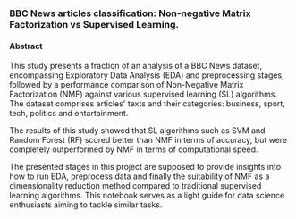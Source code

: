 ### BBC News articles classification: Non-negative Matrix Factorization vs Supervised Learning.

#### Abstract
This study presents a fraction of an analysis of a BBC News dataset, encompassing Exploratory Data Analysis (EDA) and preprocessing stages, followed by a performance comparison of Non-Negative Matrix Factorization (NMF) against various supervised learning (SL) algorithms. The dataset comprises articles' texts and their categories: business, sport, tech, politics and entartainment.

The results of this study showed that SL algorithms such as SVM and Random Forest (RF) scored better than NMF in terms of accuracy, but were completely outperformed by NMF in terms of computational speed.

The presented stages in this project are supposed to provide insights into how to run EDA, preprocess data and finally the suitability of NMF as a dimensionality reduction method compared to traditional supervised learning algorithms. This notebook serves as a light guide for data science enthusiasts aiming to tackle similar tasks.
